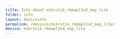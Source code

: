 ```yaml
---
title: Info about mikrotik_rbmapl2nd_map_lite
folder: info
layout: deviceinfo
permalink: /devices/mikrotik_rbmapl2nd_map_lite/
device: mikrotik_rbmapl2nd_map_lite
---
```

